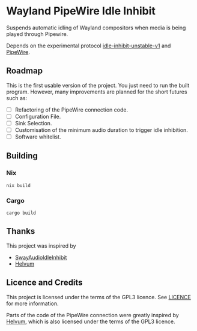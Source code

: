 # Wayland PipeWire Idle Inhibit

Suspends automatic idling of Wayland compositors when media is being played
through Pipewire.

Depends on the experimental protocol
[idle-inhibit-unstable-v1](https://wayland.app/protocols/idle-inhibit-unstable-v1)
and [PipeWire](https://www.pipewire.org/).

## Roadmap

This is the first usable version of the project. You just need to run the built program. However, many improvements are planned for the short futures such as:

- [ ] Refactoring of the PipeWire connection code.
- [ ] Configuration File.
- [ ] Sink Selection.
- [ ] Customisation of the minimum audio duration to trigger idle inhibition.
- [ ] Software whitelist.

## Building

### Nix

`nix build`

### Cargo

`cargo build`

## Thanks

This project was inspired by

- [SwayAudioIdleInhibit](https://github.com/ErikReider/SwayAudioIdleInhibit)
- [Helvum](https://gitlab.freedesktop.org/pipewire/helvum)

## Licence and Credits

This project is licensed under the terms of the GPL3 licence. See [LICENCE](LICENCE) for
more information.

Parts of the code of the PipeWire connection were greatly inspired by
[Helvum](https://gitlab.freedesktop.org/pipewire/helvum), which is also
licensed under the terms of the GPL3 licence.
